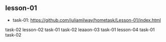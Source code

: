 ## lesson-01
* task-01: 
https://github.com/juliamilway/hometask/Lesson-01/index.html

task-02
lesson-02
task-01
task-02
leaaon-03
task-01
lesson-04
task-01
task-02
